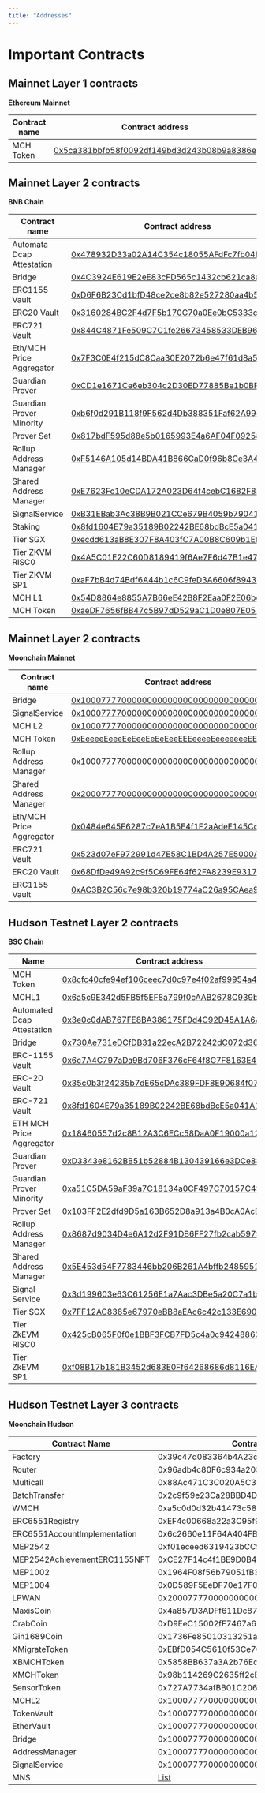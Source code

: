 ```yaml
---
title: "Addresses"
---
```


# Important Contracts



## Mainnet Layer 1 contracts

**Ethereum Mainnet**

| Contract name | Contract address                                             |
| ------------- | ------------------------------------------------------------ |
| MCH Token | [0x5ca381bbfb58f0092df149bd3d243b08b9a8386e](https://bscscan.io/token/0x5ca381bbfb58f0092df149bd3d243b08b9a8386e) |



## Mainnet Layer 2 contracts

**BNB Chain**

| Contract name             | Contract address                                             |
| ------------------------- | ------------------------------------------------------------ |
| Automata Dcap Attestation | [0x478932D33a02A14C354c18055AFdFc7fb04E1cA5](https://arbiscan.io/address/0x478932D33a02A14C354c18055AFdFc7fb04E1cA5) |
| Bridge                    | [0x4C3924E619E2eE83cFD565c1432cb621ca8af7A0](https://arbiscan.io/address/0x4C3924E619E2eE83cFD565c1432cb621ca8af7A0) |
| ERC1155 Vault             | [0xD6F6B23Cd1bfD48ce2ce8b82e527280aa4b53b14](https://arbiscan.io/address/0xD6F6B23Cd1bfD48ce2ce8b82e527280aa4b53b14) |
| ERC20 Vault               | [0x3160284BC2F4d7F5b170C70a0Ee0bC5333c7F39e](https://arbiscan.io/address/0x3160284BC2F4d7F5b170C70a0Ee0bC5333c7F39e) |
| ERC721 Vault              | [0x844C4871Fe509C7C1fe26673458533DEB96025f8](https://arbiscan.io/address/0x844C4871Fe509C7C1fe26673458533DEB96025f8) |
| Eth/MCH Price Aggregator  | [0x7F3C0E4f215dC8Caa30E2072b6e47f61d8a57811](https://arbiscan.io/address/0x7F3C0E4f215dC8Caa30E2072b6e47f61d8a57811) |
| Guardian Prover           | [0xCD1e1671Ce6eb304c2D30ED77885Be1b0BF96aD6](https://arbiscan.io/address/0xCD1e1671Ce6eb304c2D30ED77885Be1b0BF96aD6) |
| Guardian Prover Minority  | [0xb6f0d291B118f9F562d4Db388351Faf62A99c921](https://arbiscan.io/address/0xb6f0d291B118f9F562d4Db388351Faf62A99c921) |
| Prover Set                | [0x817bdF595d88e5b0165993E4a6AF04F092584Fb7](https://arbiscan.io/address/0x817bdF595d88e5b0165993E4a6AF04F092584Fb7) |
| Rollup Address Manager    | [0xF5146A105d14BDA41B866CaD0f96b8Ce3A4F19dF](https://arbiscan.io/address/0xF5146A105d14BDA41B866CaD0f96b8Ce3A4F19dF) |
| Shared Address Manager    | [0xE7623Fc10eCDA172A023D64f4cebC1682F84BB26](https://arbiscan.io/address/0xE7623Fc10eCDA172A023D64f4cebC1682F84BB26) |
| SignalService             | [0xB31EBab3Ac38B9B021CCe679B4059b790413Fa4E](https://arbiscan.io/address/0xB31EBab3Ac38B9B021CCe679B4059b790413Fa4E) |
| Staking                   | [0x8fd1604E79a35189B02242BE68bdBcE5a041A1C4](https://arbiscan.io/address/0x8fd1604E79a35189B02242BE68bdBcE5a041A1C4) |
| Tier SGX                  | [0xecdd613aB8E307F8A403fC7A00B8C609b1Ef22bE](https://arbiscan.io/address/0xecdd613aB8E307F8A403fC7A00B8C609b1Ef22bE) |
| Tier ZKVM RISC0           | [0x4A5C01E22C60D8189419f6Ae7F6d47B1e470FC5b](https://arbiscan.io/address/0x4A5C01E22C60D8189419f6Ae7F6d47B1e470FC5b) |
| Tier ZKVM SP1             | [0xaF7bB4d74Bdf6A44b1c6C9feD3A6606f8943064d](https://arbiscan.io/address/0xaF7bB4d74Bdf6A44b1c6C9feD3A6606f8943064d) |
| MCH L1                    | [0x54D8864e8855A7B66eE42B8F2Eaa0F2E06bd641a](https://arbiscan.io/address/0x54D8864e8855A7B66eE42B8F2Eaa0F2E06bd641a) |
| MCH Token                 | [0xaeDF7656fBB47c5B97dD529aC1D0e807E051f2dd](https://arbiscan.io/address/0xaeDF7656fBB47c5B97dD529aC1D0e807E051f2dd) |



## Mainnet Layer 2 contracts

**Moonchain Mainnet**

| Contract name            | Contract address                                             |
| ------------------------ | ------------------------------------------------------------ |
| Bridge                   | [0x1000777700000000000000000000000000000003](https://explorer.moonchain.com/address/0x1000777700000000000000000000000000000003) |
| SignalService            | [0x1000777700000000000000000000000000000007](https://explorer.moonchain.com/address/0x1000777700000000000000000000000000000007) |
| MCH L2                   | [0x1000777700000000000000000000000000000001](https://explorer.moonchain.com/address/0x1000777700000000000000000000000000000001) |
| MCH Token                | [0xEeeeeEeeeEeEeeEeEeEeeEEEeeeeEeeeeeeeEEeE](https://explorer.moonchain.com/address/0xEeeeeEeeeEeEeeEeEeEeeEEEeeeeEeeeeeeeEEeE) |
| Rollup Address Manager   | [0x1000777700000000000000000000000000000006](https://explorer.moonchain.com/address/0x1000777700000000000000000000000000000006) |
| Shared Address Manager   | [0x2000777700000000000000000000000000000002](https://explorer.moonchain.com/address/0x2000777700000000000000000000000000000002) |
| Eth/MCH Price Aggregator | [0x0484e645F6287c7eA1B5E4f1F2aAdeE145Cc581e](https://explorer.moonchain.com/address/0x0484e645F6287c7eA1B5E4f1F2aAdeE145Cc581e) |
| ERC721 Vault             | [0x523d07eF972991d47E58C1BD4A257E5000Ac684A](https://explorer.moonchain.com/address/0x523d07eF972991d47E58C1BD4A257E5000Ac684A) |
| ERC20 Vault              | [0x68DfDe49A92c9f5C69FE64f62FA8239E931779bd](https://explorer.moonchain.com/address/0x68DfDe49A92c9f5C69FE64f62FA8239E931779bd) |
| ERC1155 Vault            | [0xAC3B2C56c7e98b320b19774aC26a95CAea9cb72d](https://explorer.moonchain.com/address/0xAC3B2C56c7e98b320b19774aC26a95CAea9cb72d) |





## Hudson Testnet Layer 2 contracts

**BSC Chain**

| Name      | Contract address                                                                                                   |
|-----------|--------------------------------------------------------------------------------------------------------------------|
| MCH Token | [0x8cfc40cfe94ef106ceec7d0c97e4f02af99954a4](https://sepolia.arbiscan.io/token/0x8cfc40cfe94ef106ceec7d0c97e4f02af99954a4) |
| MCHL1| [0x6a5c9E342d5FB5f5EF8a799f0cAAB2678C939b0B](https://sepolia.arbiscan.io/address/0x6a5c9E342d5FB5f5EF8a799f0cAAB2678C939b0B)|
| Automated Dcap Attestation | [0x3e0c0dAB767FE8BA386175F0d4C92D45A1A6A4Df](https://sepolia.arbiscan.io/address/0x3e0c0dAB767FE8BA386175F0d4C92D45A1A6A4Df) |
| Bridge| [0x730Ae731eDCfDB31a22ecA2B72242dC072d36336](https://sepolia.arbiscan.io/address/0x730Ae731eDCfDB31a22ecA2B72242dC072d36336)|
| ERC-1155 Vault | [0x6c7A4C797aDa9Bd706F376cF64f8C7F8163E4262](https://sepolia.arbiscan.io/address/0x6c7A4C797aDa9Bd706F376cF64f8C7F8163E4262) |
| ERC-20 Vault | [0x35c0b3f24235b7dE65cDAc389FDF8E90684f0748](https://sepolia.arbiscan.io/address/0x35c0b3f24235b7dE65cDAc389FDF8E90684f0748)|
| ERC-721 Vault | [0x8fd1604E79a35189B02242BE68bdBcE5a041A1C4](https://sepolia.arbiscan.io/address/0x8fd1604E79a35189B02242BE68bdBcE5a041A1C4) |
| ETH MCH Price Aggregator | [0x18460557d2c8B12A3C6ECc58DaA0F19000a12B28](https://sepolia.arbiscan.io/address/0x18460557d2c8B12A3C6ECc58DaA0F19000a12B28)|
| Guardian Prover | [0xD3343e8162BB51b52884B130439166e3DCe8851F](https://sepolia.arbiscan.io/address/0xD3343e8162BB51b52884B130439166e3DCe8851F) |
| Guardian Prover Minority | [0xa51C5DA59aF39a7C18134a0CF497C70157C49476](https://sepolia.arbiscan.io/address/0xa51C5DA59aF39a7C18134a0CF497C70157C49476)|
| Prover Set | [0x103FF2E2dfd9D5a163B652D8a913a4B0cA0AcBbB](https://sepolia.arbiscan.io/address/0x103FF2E2dfd9D5a163B652D8a913a4B0cA0AcBbB) |
| Rollup Address Manager | [0x8687d9034D4e6A12d2F91DB6FF27fb2cab5979D9](https://sepolia.arbiscan.io/address/0x8687d9034D4e6A12d2F91DB6FF27fb2cab5979D9)|
| Shared Address Manager | [0x5E453d54F7783446bb206B261A4bffb24859512f](https://sepolia.arbiscan.io/address/0x5E453d54F7783446bb206B261A4bffb24859512f)|
| Signal Service  | [0x3d199603e63C61256E1a7Aac3DBe5a20C7a1bEB1](https://sepolia.arbiscan.io/address/0x3d199603e63C61256E1a7Aac3DBe5a20C7a1bEB1)|
| Tier SGX  | [0x7FF12AC8385e67970eBB8aEAc6c42c133E690649](https://sepolia.arbiscan.io/address/0x7FF12AC8385e67970eBB8aEAc6c42c133E690649)|
| Tier ZkEVM RISC0  | [0x425cB065F0f0e1BBF3FCB7FD5c4a0c94248863a6](https://sepolia.arbiscan.io/address/0x425cB065F0f0e1BBF3FCB7FD5c4a0c94248863a6)|
| Tier ZkEVM SP1  | [0xf08B17b181B3452d683E0Ff64268686d8116EA61](https://sepolia.arbiscan.io/address/0xf08B17b181B3452d683E0Ff64268686d8116EA61)|



## Hudson Testnet Layer 3 contracts

**Moonchain Hudson**

| Contract Name | Contract Address | TAG | DEPLOYER |
|----------------|-------------------|------|----------|
| Factory | 0x39c47d083364b4A23d085c7945Fac9d42457d8C7 | Uniswap | 0x52f60448790E485F38f2Aa9c867CD0DD647c0b73 |
| Router | 0x96adb4c80F6c934a20303d4b88f935F967299d5e | Uniswap | 0x52f60448790E485F38f2Aa9c867CD0DD647c0b73 |
| Multicall | 0x88Ac471C3C020A5C3bD16Ec6756eeD81dc2C8E54 | Uniswap | 0x52f60448790E485F38f2Aa9c867CD0DD647c0b73 |
| BatchTransfer | 0x2c9f59e23Ca28BBD4DfDbDBada7A09eD47bDcc92 | Uniswap | 0x52f60448790E485F38f2Aa9c867CD0DD647c0b73 |
| WMCH | 0xa5c0d0d32b41473c581a979deab01651d1f5eff5 | Uniswap | 0x52f60448790E485F38f2Aa9c867CD0DD647c0b73 |
| ERC6551Registry | 0xEF4c00668a22a3C95f98A5D7468773f98c8C431b | MEP2542 | 0x52f60448790E485F38f2Aa9c867CD0DD647c0b73 |
| ERC6551AccountImplementation | 0x6c2660e11F64A404FB5023abe668799DCF899d09 | MEP2542 | 0x52f60448790E485F38f2Aa9c867CD0DD647c0b73 |
| MEP2542 | 0xf01eceed6319423bCC953889CB8F35E7084df1dF | MEP2542 | 0x52f60448790E485F38f2Aa9c867CD0DD647c0b73 |
| MEP2542AchievementERC1155NFT | 0xCE27F14c4f1BE9D0B4489E4B62C9809E20534e70 | MEP2542 |  |
| MEP1002 | 0x1964F08f56b79051fB3AE9a2C4d8D92A059b1237 |  | 0x52f60448790E485F38f2Aa9c867CD0DD647c0b73 |
| MEP1004 | 0x0D589F5EeDF70e17F053CBb93760Db7E418603F6 |  | 0x52f60448790E485F38f2Aa9c867CD0DD647c0b73 |
| LPWAN | 0x2000777700000000000000000000000000000001 |  | 0x52f60448790E485F38f2Aa9c867CD0DD647c0b73 |
| MaxisCoin | 0x4a857D3ADFf611Dc87593a82d1129bAc1cf2eB1D | MEP2542,ISOToken | 0x52f60448790E485F38f2Aa9c867CD0DD647c0b73 |
| CrabCoin | 0xD9EeC15002fF7467a6841EDF6ea2D1048BaBc7c4 | MEP2542,ISOToken | 0x52f60448790E485F38f2Aa9c867CD0DD647c0b73 |
| Gin1689Coin | 0x1736Fe85010313251a99A66f8600e817Ac4aE126 | MEP2542,ISOToken | 0x52f60448790E485F38f2Aa9c867CD0DD647c0b73 |
| XMigrateToken | 0xEBfD054C5610f53Ce7CA04791bb245A422a528Db | MEP2542 |  |  
| XBMCHToken | 0x5858BB637a3A2b76Ed64C9D71DB7708A57b6CC03 | MEP2542 | 0x52f60448790E485F38f2Aa9c867CD0DD647c0b73 |
| XMCHToken | 0x98b114269C2635ff2cB03F0526feb246d1082B4C | MEP2542 |  |
| SensorToken | 0x727A7734afBB01C20681Cdd4F68b98F53ddD521b | MEP2542,ISOToken | 0x52f60448790E485F38f2Aa9c867CD0DD647c0b73 |
| MCHL2 | 0x1000777700000000000000000000000000000001 | Moonchain | 0x52f60448790E485F38f2Aa9c867CD0DD647c0b73 |
| TokenVault | 0x1000777700000000000000000000000000000002 | Moonchain | 0x52f60448790E485F38f2Aa9c867CD0DD647c0b73 |
| EtherVault | 0x1000777700000000000000000000000000000003 | Moonchain | 0x52f60448790E485F38f2Aa9c867CD0DD647c0b73 |
| Bridge | 0x1000777700000000000000000000000000000004 | Moonchain | 0x52f60448790E485F38f2Aa9c867CD0DD647c0b73 |
| AddressManager | 0x1000777700000000000000000000000000000006 | Moonchain | 0x52f60448790E485F38f2Aa9c867CD0DD647c0b73 |
| SignalService | 0x1000777700000000000000000000000000000007 | Moonchain | 0x52f60448790E485F38f2Aa9c867CD0DD647c0b73 |
| MNS | [List](https://github.com/JDI-Group/mns-contracts/tree/main/deployments/Hudson) | Moonchain | 0x52f60448790E485F38f2Aa9c867CD0DD647c0b73 |
